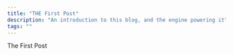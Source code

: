 ```yaml
---
title: "THE First Post"
description: "An introduction to this blog, and the engine powering it"
tags: ""
---
```


The First Post


